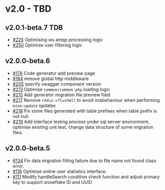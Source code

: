 # v2.0 - TBD

## v2.0.1-beta.7 TDB

- [#225](https://github.com/mineadmin/MineAdmin/pull/225) Optimising ws amqp processing logic
- [#250](https://github.com/mineadmin/MineAdmin/pull/250) Optimise user filtering logic

## v2.0.0-beta.6

- [#178](https://github.com/mineadmin/MineAdmin/pull/178) Code generator add preview page
- [#184](https://github.com/mineadmin/MineAdmin/pull/184) remove global http middleware
- [#205](https://github.com/mineadmin/MineAdmin/pull/205) specify swagger component version
- [#213](https://github.com/mineadmin/MineAdmin/pull/213) Optimise `common/common.php` loading logic
- [#215](https://github.com/mineadmin/MineAdmin/pull/215) Add generator migration file preview field
- [#217](https://github.com/mineadmin/MineAdmin/pull/217) Remove `redis->flushAll` to avoid misbehaviour when performing `mine:update` updates
- [#218](https://github.com/mineadmin/MineAdmin/pull/218) Fix some files generated with table prefixes when table prefix is not null.
- [#219](https://github.com/mineadmin/MineAdmin/pull/219) Add interface testing process under sql server environment, optimise existing unit test, change data structure of some migration files.

## v2.0.0-beta.5

- [#134](https://github.com/mineadmin/MineAdmin/pull/134) Fix data migration filling failure due to file name not found class error.
- [#116](https://github.com/mineadmin/MineAdmin/pull/116) Optimise online user statistics interface.
- [#111](https://github.com/mineadmin/MineAdmin/pull/111) Modify handleSearch condition check function and adjust primary key to support snowflake ID and UUID
